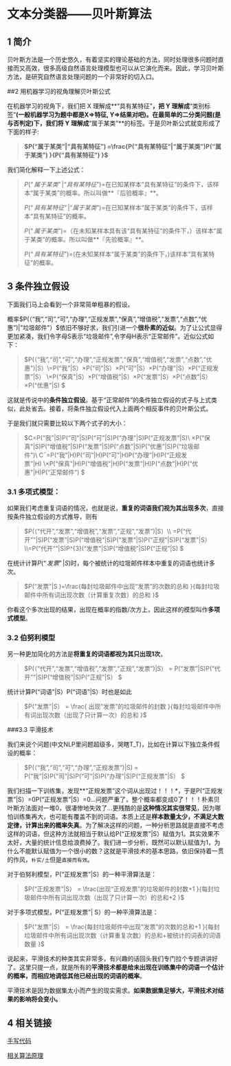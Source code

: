 # 文本分类器——贝叶斯算法

## 1 简介

贝叶斯方法是一个历史悠久，有着坚实的理论基础的方法，同时处理很多问题时直接而又高效，很多高级自然语言处理模型也可以从它演化而来。因此，学习贝叶斯方法，是研究自然语言处理问题的一个非常好的切入口。

##2 用机器学习的视角理解贝叶斯公式 

在机器学习的视角下，我们把 X 理解成**“具有某特征”**，把 Y 理解成**“类别标签”**(一般机器学习为题中都是X=>特征, Y=>结果对吧)。在最简单的二分类问题(是与否判定)下，我们将 Y 理解成**“属于某类”**的标签。于是贝叶斯公式就变形成了下面的样子:

>**$P(“属于某类”|“具有某特征”) =\frac{P(“具有某特征”|“属于某类”)P(“属于某类”) }{P(“具有某特征”) }$**

我们简化解释一下上述公式： 

>$P(“属于某类”|“具有某特征”)=$在已知某样本“具有某特征”的条件下，该样本“属于某类”的概率。所以叫做**『后验概率』**。 
>
>$P(“具有某特征”|“属于某类”)=$在已知某样本“属于某类”的条件下，该样本“具有某特征”的概率。  
>
>$P(“属于某类”)=$（在未知某样本具有该“具有某特征”的条件下，）该样本“属于某类”的概率。所以叫做**『先验概率』**。
>
> $P(“具有某特征”)=$(在未知某样本“属于某类”的条件下，)该样本“具有某特征”的概率。 

## 3 条件独立假设

下面我们马上会看到一个非常简单粗暴的假设。 

概率$P(（“我”,“司”,“可”,“办理”,“正规发票”,“保真”,“增值税”,“发票”,“点数”,“优惠”)|"垃圾邮件"）$依旧不够好求，我们引进一个**很朴素的近似**。为了让公式显得更加紧凑，我们令字母S表示“垃圾邮件”,令字母H表示“正常邮件”。近似公式如下： 

>$P(（“我”,“司”,“可”,“办理”,“正规发票”,“保真”,“增值税”,“发票”,“点数”,“优惠”)|S）\\=P(“我”|S）×P(“司”|S）×P(“可”|S）×P(“办理”|S）×P(“正规发票”|S） \\×P(“保真”|S）×P(“增值税”|S）×P(“发票”|S）×P(“点数”|S）×P(“优惠”|S)  $

这就是传说中的**条件独立假设**。基于“正常邮件”的条件独立假设的式子与上式类似，此处省去。接着，将条件独立假设代入上面两个相反事件的贝叶斯公式。

于是我们就只需要比较以下两个式子的大小：

> $C=P(“我”|S)P(“司”|S)P(“可”|S)P(“办理”|S)P(“正规发票”|S)\\ ×P(“保真”|S)P(“增值税”|S)P(“发票”|S)P(“点数”|S)P(“优惠”|S)P(“垃圾邮件”)\\ C¯=P(“我”|H)P(“司”|H)P(“可”|H)P(“办理”|H)P(“正规发票”|H) \\×P(“保真”|H)P(“增值税”|H)P(“发票”|H)P(“点数”|H)P(“优惠”|H)P(“正常邮件”)  $

### 3.1 多项式模型：

如果我们考虑重复词语的情况，也就是说，**重复的词语我们视为其出现多次**，直接按条件独立假设的方式推导，则有 

> $P(（“代开”,“发票”,“增值税”,“发票”,“正规”,“发票”)|S）\\ =P(“代开””|S)P(“发票”|S)P(“增值税”|S)P(“发票”|S)P(“正规”|S)P(“发票”|S）\\=P(“代开””|S)P^{3}(“发票”|S)P(“增值税”|S)P(“正规”|S) $ 

   在统计计算$P(“发票”|S)$时，每个被统计的垃圾邮件样本中重复的词语也统计多次。

> $P(“发票”|S )=\frac{每封垃圾邮件中出现“发票”的次数的总和 }{每封垃圾邮件中所有词出现次数（计算重复次数）的总和  }$

你看这个多次出现的结果，出现在概率的指数/次方上，因此这样的模型叫作**多项式模型**。 

### 3.2 伯努利模型

另一种更加简化的方法是**将重复的词语都视为其只出现1次**， 

> $P(（“代开”,“发票”,“增值税”,“发票”,“正规”,“发票”)|S） =  P(“发票”|S)P(“代开””|S)P(“增值税”|S)P(“正规”|S）  $

统计计算P(“词语”|S）P(“词语”|S）时也是如此 

> $P(“发票”|S） = \frac{ 出现“发票”的垃圾邮件的封数 }{每封垃圾邮件中所有词出现次数（出现了只计算一次）的总和  }$

###3.3 平滑技术 

我们来说个问题(中文NLP里问题超级多，哭瞎T_T)，比如在计算以下独立条件假设的概率： 

> $P(（“我”,“司”,“可”,“办理”,“正规发票”)|S)  = P(“我”|S)P(“司”|S)P(“可”|S)P(“办理”|S)P(“正规发票”|S） $

我们扫描一下训练集，发现**“正规发票”这个词从出现过！！！\*，于是P(“正规发票”|S）=0P(“正规发票”|S）=0...问题严重了，整个概率都变成0了！！！朴素贝叶斯方法面对一堆0，很凄惨地失效了...更残酷的是**这种情况其实很常见**，因为哪怕训练集再大，也可能有覆盖不到的词语。本质上还是**样本数量太少，不满足大数定律，计算出来的概率失真**。为了解决这样的问题，一种分析思路就是直接不考虑这样的词语，但这种方法就相当于默认给P(“正规发票”|S）赋值为1。其实效果不太好，大量的统计信息给浪费掉了。我们进一步分析，既然可以默认赋值为1，为什么不能默认赋值为一个很小的数？这就是平滑技术的基本思路，依旧保持着一贯的作风，`朴实/土`但是`直接而有效`。 

对于伯努利模型，P(“正规发票”|S）的一种平滑算法是： 

> $P(“正规发票”|S） = \frac{出现“正规发票”的垃圾邮件的封数+1 }{每封垃圾邮件中所有词出现次数（出现了只计算一次）的总和+2  }$

对于多项式模型，P(“正规发票”| S）的一种平滑算法是： 

> $P(“发票”|S） = \frac{每封垃圾邮件中出现“发票”的次数的总和+1 }{每封垃圾邮件中所有词出现次数（计算重复次数）的总和+被统计的词表的词语数量  }$

说起来，平滑技术的种类其实非常多，有兴趣的话回头我们专门拉个专题讲讲好了。这里只提一点，就是所有的**平滑技术都是给未出现在训练集中的词语一个估计的概率，而相应地调低其他已经出现的词语的概率**。 

平滑技术是因为数据集太小而产生的现实需求。**如果数据集足够大，平滑技术对结果的影响将会变小。** 

## 4 相关链接

[手写代码](https://blog.csdn.net/kancy110/article/details/72763276)

[相关算法原理](https://liyaguo6.github.io/NLP/text%20classificition/朴素贝叶斯.html)